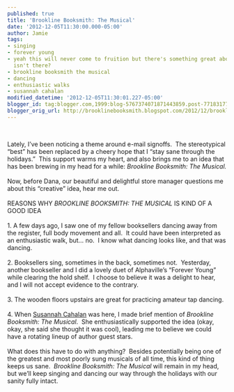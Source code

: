 ```yaml
---
published: true
title: 'Brookline Booksmith: The Musical'
date: '2012-12-05T11:30:00.000-05:00'
author: Jamie
tags:
- singing
- forever young
- yeah this will never come to fruition but there's something great about the idea
  isn't there?
- brookline booksmith the musical
- dancing
- enthusiastic walks
- susannah cahalan
modified_datetime: '2012-12-05T11:30:01.227-05:00'
blogger_id: tag:blogger.com,1999:blog-5767374071871443859.post-7718317737341448838
blogger_orig_url: http://brooklinebooksmith.blogspot.com/2012/12/brookline-booksmith-musical.html
---
```


<br /><div class="MsoNormal">Lately, I’ve been noticing a theme around e-mail signoffs.&nbsp; The stereotypical “best” has been replaced by a cheery hope that I “stay sane through the holidays.”&nbsp; This support warms my heart, and also brings me to an idea that has been brewing in my head for a while:&nbsp;<i>Brookline Booksmith: The Musical.</i></div><br /><div class="MsoNormal">Now, before Dana, our beautiful and delightful store manager questions me about this “creative” idea, hear me out.&nbsp; </div><br />REASONS WHY <i>BROOKLINE BOOKSMITH: THE MUSICAL </i>IS KIND OF A GOOD IDEA<br /><br /><div class="MsoNormal">1. A few days ago, I saw one of my fellow booksellers dancing away from the register, full body movement and all.&nbsp; It could have been interpreted as an enthusiastic walk, but… no.&nbsp; I know what dancing looks like, and that was dancing.&nbsp; </div><div class="MsoNormal"><br /></div><div class="MsoNormal">2. Booksellers sing, sometimes in the back, sometimes not.&nbsp; Yesterday, another bookseller and I did a lovely duet of Alphaville’s “Forever Young” while clearing the hold shelf.&nbsp; I choose to believe it was a delight to hear, and I will not accept evidence to the contrary. </div><div class="MsoNormal"><br /></div><div class="MsoNormal">3. The wooden floors upstairs are great for practicing amateur tap dancing.</div><div class="MsoNormal"><br /></div><div class="MsoNormal">4. When <a href="http://www.brooklinebooksmith-shop.com/book/9781451621372" target="_blank">Susannah Cahalan</a> was here, I made brief mention of <i>Brookline Booksmith: The Musical</i>.&nbsp; She enthusiastically supported the idea (okay, okay, she said she thought it was cool), leading me to believe we could have a rotating lineup of author guest stars.</div><div class="MsoNormal"><br /></div><div class="MsoNormal">What does this have to do with anything?&nbsp; Besides potentially being one of the greatest and most poorly sung musicals of all time, this kind of thing keeps us sane.&nbsp; <i>Brookline Booksmith: The Musical</i> will remain in my head, but we’ll keep singing and dancing our way through the holidays with our sanity fully intact.</div>
